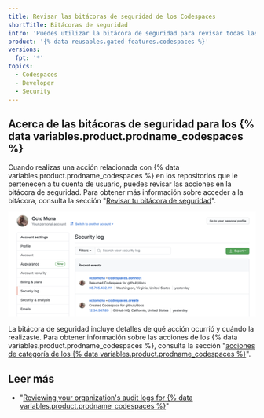 ```yaml
---
title: Revisar las bitácoras de seguridad de los Codespaces
shortTitle: Bitácoras de seguridad
intro: 'Puedes utilizar la bitácora de seguridad para revisar todas las acciones relacionadas con los {% data variables.product.prodname_codespaces %}.'
product: '{% data reusables.gated-features.codespaces %}'
versions:
  fpt: '*'
topics:
  - Codespaces
  - Developer
  - Security
---
```


 

## Acerca de las bitácoras de seguridad para los {% data variables.product.prodname_codespaces %}

Cuando realizas una acción relacionada con {% data variables.product.prodname_codespaces %} en los repositorios que le pertenecen a tu cuenta de usuario, puedes revisar las acciones en la bitácora de seguridad. Para obtener más información sobre acceder a la bitácora, consulta la sección "[Revisar tu bitácora de seguridad](/github/authenticating-to-github/reviewing-your-security-log#accessing-your-security-log)".

![bitácora de seguridad con información sobre los codespaces](/assets/images/help/settings/codespaces-audit-log.png)

La bitácora de seguridad incluye detalles de qué acción ocurrió y cuándo la realizaste. Para obtener información sobre las acciones de los {% data variables.product.prodname_codespaces %}, consulta la sección "[acciones de categoría de los {% data variables.product.prodname_codespaces %}](/github/authenticating-to-github/reviewing-your-security-log#codespaces-category-actions)".

## Leer más

- "[Reviewing your organization's audit logs for {% data variables.product.prodname_codespaces %}](/codespaces/managing-codespaces-for-your-organization/reviewing-your-organizations-audit-logs-for-codespaces)"
